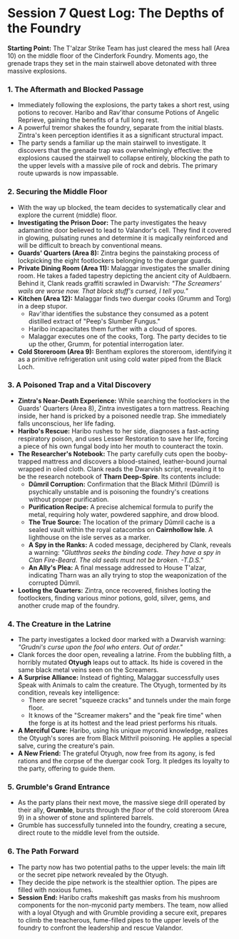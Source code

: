 # **Session 7 Quest Log: The Depths of the Foundry**

**Starting Point:** The T'alzar Strike Team has just cleared the mess hall (Area 10\) on the middle floor of the Cinderfork Foundry. Moments ago, the grenade traps they set in the main stairwell above detonated with three massive explosions.

### **1\. The Aftermath and Blocked Passage**

* Immediately following the explosions, the party takes a short rest, using potions to recover. Haribo and Rav'ithar consume Potions of Angelic Reprieve, gaining the benefits of a full long rest.  
* A powerful tremor shakes the foundry, separate from the initial blasts. Zintra's keen perception identifies it as a significant structural impact.  
* The party sends a familiar up the main stairwell to investigate. It discovers that the grenade trap was overwhelmingly effective: the explosions caused the stairwell to collapse entirely, blocking the path to the upper levels with a massive pile of rock and debris. The primary route upwards is now impassable.

### **2\. Securing the Middle Floor**

* With the way up blocked, the team decides to systematically clear and explore the current (middle) floor.  
* **Investigating the Prison Door:** The party investigates the heavy adamantine door believed to lead to Valandor's cell. They find it covered in glowing, pulsating runes and determine it is magically reinforced and will be difficult to breach by conventional means.  
* **Guards' Quarters (Area 8):** Zintra begins the painstaking process of lockpicking the eight footlockers belonging to the duergar guards.  
* **Private Dining Room (Area 11):** Malaggar investigates the smaller dining room. He takes a faded tapestry depicting the ancient city of Auldbaern. Behind it, Clank reads graffiti scrawled in Dwarvish: *"The Screamers' wails are worse now. That black stuff's cursed, I tell you."*  
* **Kitchen (Area 12):** Malaggar finds two duergar cooks (Grumm and Torg) in a deep stupor.  
  * Rav'ithar identifies the substance they consumed as a potent distilled extract of "Peep's Slumber Fungus."  
  * Haribo incapacitates them further with a cloud of spores.  
  * Malaggar executes one of the cooks, Torg. The party decides to tie up the other, Grumm, for potential interrogation later.  
* **Cold Storeroom (Area 9):** Bentham explores the storeroom, identifying it as a primitive refrigeration unit using cold water piped from the Black Loch.

### **3\. A Poisoned Trap and a Vital Discovery**

* **Zintra's Near-Death Experience:** While searching the footlockers in the Guards' Quarters (Area 8), Zintra investigates a torn mattress. Reaching inside, her hand is pricked by a poisoned needle trap. She immediately falls unconscious, her life fading.  
* **Haribo's Rescue:** Haribo rushes to her side, diagnoses a fast-acting respiratory poison, and uses Lesser Restoration to save her life, forcing a piece of his own fungal body into her mouth to counteract the toxin.  
* **The Researcher's Notebook:** The party carefully cuts open the booby-trapped mattress and discovers a blood-stained, leather-bound journal wrapped in oiled cloth. Clank reads the Dwarvish script, revealing it to be the research notebook of **Tharn Deep-Spire**. Its contents include:  
  * **Dûmril Corruption:** Confirmation that the Black Mithril (Dûmril) is psychically unstable and is poisoning the foundry's creations without proper purification.  
  * **Purification Recipe:** A precise alchemical formula to purify the metal, requiring holy water, powdered sapphire, and drow blood.  
  * **The True Source:** The location of the primary Dûmril cache is a sealed vault within the royal catacombs on **Cairnhollow Isle**. A lighthouse on the isle serves as a marker.  
  * **A Spy in the Ranks:** A coded message, deciphered by Clank, reveals a warning: *"Glutthras seeks the binding code. They have a spy in Clan Fire-Beard. The old seals must not be broken. \-T.D.S."*  
  * **An Ally's Plea:** A final message addressed to House T'alzar, indicating Tharn was an ally trying to stop the weaponization of the corrupted Dûmril.  
* **Looting the Quarters:** Zintra, once recovered, finishes looting the footlockers, finding various minor potions, gold, silver, gems, and another crude map of the foundry.

### **4\. The Creature in the Latrine**

* The party investigates a locked door marked with a Dwarvish warning: *"Grudni's curse upon the fool who enters. Out of order."*  
* Clank forces the door open, revealing a latrine. From the bubbling filth, a horribly mutated **Otyugh** leaps out to attack. Its hide is covered in the same black metal veins seen on the Screamers.  
* **A Surprise Alliance:** Instead of fighting, Malaggar successfully uses Speak with Animals to calm the creature. The Otyugh, tormented by its condition, reveals key intelligence:  
  * There are secret "squeeze cracks" and tunnels under the main forge floor.  
  * It knows of the "Screamer makers" and the "peak fire time" when the forge is at its hottest and the lead priest performs his rituals.  
* **A Merciful Cure:** Haribo, using his unique myconid knowledge, realizes the Otyugh's sores are from Black Mithril poisoning. He applies a special salve, curing the creature's pain.  
* **A New Friend:** The grateful Otyugh, now free from its agony, is fed rations and the corpse of the duergar cook Torg. It pledges its loyalty to the party, offering to guide them.

### **5\. Grumble's Grand Entrance**

* As the party plans their next move, the massive siege drill operated by their ally, **Grumble**, bursts through the *floor* of the cold storeroom (Area 9\) in a shower of stone and splintered barrels.  
* Grumble has successfully tunneled into the foundry, creating a secure, direct route to the middle level from the outside.

### **6\. The Path Forward**

* The party now has two potential paths to the upper levels: the main lift or the secret pipe network revealed by the Otyugh.  
* They decide the pipe network is the stealthier option. The pipes are filled with noxious fumes.  
* **Session End:** Haribo crafts makeshift gas masks from his mushroom components for the non-myconid party members. The team, now allied with a loyal Otyugh and with Grumble providing a secure exit, prepares to climb the treacherous, fume-filled pipes to the upper levels of the foundry to confront the leadership and rescue Valandor.